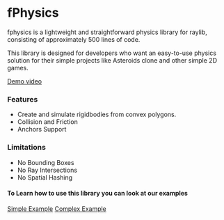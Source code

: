 # fPhysics
fphysics is a lightweight and straightforward physics library for raylib, consisting of approximately 500 lines of code.

This library is designed for developers who want an easy-to-use physics solution for their simple projects like Asteroids clone and other simple 2D games.

[Demo video](https://streamable.com/e/ywcm1z)

### Features
- Create and simulate rigidbodies from convex polygons.
- Collision and Friction
- Anchors Support
### Limitations
- No Bounding Boxes
- No Ray Intersections
- No Spatial Hashing

#### To Learn how to use this library you can look at our examples

[Simple Example](simple.c)
[Complex Example](complex.c)
